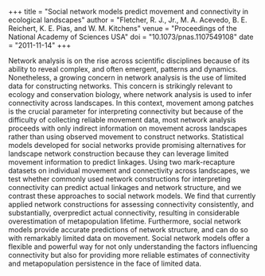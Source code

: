 +++
title = "Social network models predict movement and connectivity in ecological landscapes"
author = "Fletcher, R. J., Jr., M. A. Acevedo, B. E. Reichert, K. E. Pias, and W. M. Kitchens"
venue = "Proceedings of the National Academy of Sciences USA"
doi = "10.1073/pnas.1107549108"
date = "2011-11-14"
+++

Network analysis is on the rise across scientific disciplines because of its ability to reveal complex, and often emergent, patterns and dynamics. Nonetheless, a growing concern in network analysis is the use of limited data for constructing networks. This concern is strikingly relevant to ecology and conservation biology, where network analysis is used to infer connectivity across landscapes. In this context, movement among patches is the crucial parameter for interpreting connectivity but because of the difficulty of collecting reliable movement data, most network analysis proceeds with only indirect information on movement across landscapes rather than using observed movement to construct networks. Statistical models developed for social networks provide promising alternatives for landscape network construction because they can leverage limited movement information to predict linkages. Using two mark-recapture datasets on individual movement and connectivity across landscapes, we test whether commonly used network constructions for interpreting connectivity can predict actual linkages and network structure, and we contrast these approaches to social network models. We find that currently applied network constructions for assessing connectivity consistently, and substantially, overpredict actual connectivity, resulting in considerable overestimation of metapopulation lifetime. Furthermore, social network models provide accurate predictions of network structure, and can do so with remarkably limited data on movement. Social network models offer a flexible and powerful way for not only understanding the factors influencing connectivity but also for providing more reliable estimates of connectivity and metapopulation persistence in the face of limited data.